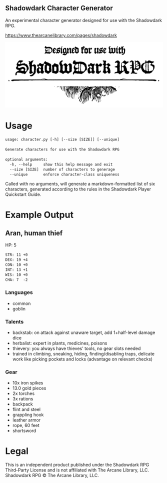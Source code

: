 Shadowdark Character Generator
---

An experimental character generator designed for use with the Shadowdark RPG.

https://www.thearcanelibrary.com/pages/shadowdark

![logo](/shadowdark.png)

# Usage

```
usage: character.py [-h] [--size [SIZE]] [--unique]

Generate characters for use with the Shadowdark RPG

optional arguments:
  -h, --help     show this help message and exit
  --size [SIZE]  number of characters to generage
  --unique       enforce character-class uniqueness
```

Called with no arguments, will generate a markdown-formatted list of six characters, generated according to the rules in the Shadowdark Player Quickstart Guide.

# Example Output

## Aran, human thief

HP: 5

```
STR: 11 +0
DEX: 19 +4
CON: 10 +0
INT: 13 +1
WIS: 10 +0
CHA: 7  -2
```

### Languages

* common
* goblin

### Talents

* backstab: on attack against unaware target, add 1+half-level damage dice
* herbalist: expert in plants, medicines, poisons
* thievery: you always have thieves' tools, no gear slots needed
* trained in climbing, sneaking, hiding, finding/disabling traps, delicate work like picking pockets and locks (advantage on relevant checks)

### Gear

* 10x iron spikes
* 13.0 gold pieces
* 2x torches
* 3x rations
* backpack
* flint and steel
* grappling hook
* leather armor
* rope, 60 feet
* shortsword

# Legal

This is an independent product published under the Shadowdark RPG Third-Party License and is not affiliated with The Arcane Library, LLC. Shadowdark RPG © The Arcane Library, LLC.

